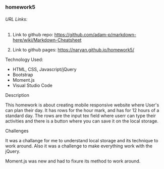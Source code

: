 ### homework5

###### URL Links:

1. Link to github repo: https://github.com/adam-p/markdown-here/wiki/Markdown-Cheatsheet

2. Link to github pages: https://naryan.github.io/homework5/

Technology Used:
+ HTML, CSS, Javascript/jQuery
+ Bootstrap
+ Moment.js
+ Visual Studio Code

Description

This homework is about creating mobile responsive website where User's can plan their day. It has rows for the hour mark, 
and has for 12 hours of a standard day. The rows are the input tex field where userr can type their activities and there 
is a button where you can save it on the local storage. 

Challenges

It was a challange for me to understand local storage and its technique to work around. Also it was a challenge to make
everything work with the jQuery.

Moment.js was new and had to fixure its method to work around. 
